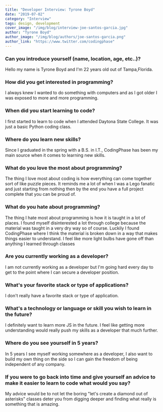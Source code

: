 ```yaml
---
title: "Developer Interview: Tyrone Boyd"
date: "2019-07-02"
category: "Interview"
tags: design, development
cover_image: "/img/blog/interview-joe-santos-garcia.jpg"
author: "Tyrone Boyd"
author_image: "/img/blog/authors/joe-santos-garcia.png"
author_link: "https://www.twitter.com/codingphase"
---
```


### Can you introduce yourself (name, location, age, etc..)?

Hello my name is Tyrone Boyd and I'm 22 years old out of Tampa,Florida.

### How did you get interested in programming?

I always knew I wanted to do something with computers and as I got older I was exposed to more and more programming.

### When did you start learning to code?

I first started to learn to code when I attended Daytona State College. It was just a basic Python coding class.

### Where do you learn new skills?

Since I graduated in the spring with a B.S. in I.T., CodingPhase has been my main source when it comes to learning new skills.

### What do you love the most about programming?

The thing I love most about coding is how everything can
come together sort of like puzzle pieces. It reminds me a
lot of when I was a Lego fanatic and just starting from
nothing then by the end you have a full project complete that you can be proud of.

### What do you hate about programming?

The thing I hate most about programming is how it is taught in a lot of places. I found myself disinterested a lot through college because the material was taught in a very dry way so of course. Luckily I found CodingPhase where I think the material is broken down in a way that makes things easier to understand. I feel like more light bulbs have gone off than anything I learned through classes

### Are you currently working as a developer?

I am not currently working as a developer but I'm going hard every day to get to the point where I can secure a developer position.

### What's your favorite stack or type of applications?

I don't really have a favorite stack or type of application.

### What's a technology or language or skill you wish to learn in the future?

I definitely want to learn more JS in the future. I feel like getting more understanding would really push my skills as a developer that much further.

### Where do you see yourself in 5 years?

In 5 years I see myself working somewhere as a developer, I also want to build my own thing on the side so I can gain the freedom of being independent of any company.

### If you were to go back into time and give yourself an advice to make it easier to learn to code what would you say?

My advice would be to not let the boring "let's create a diamond out of asterisks" classes deter you from digging deeper and finding what really is something that is amazing.
